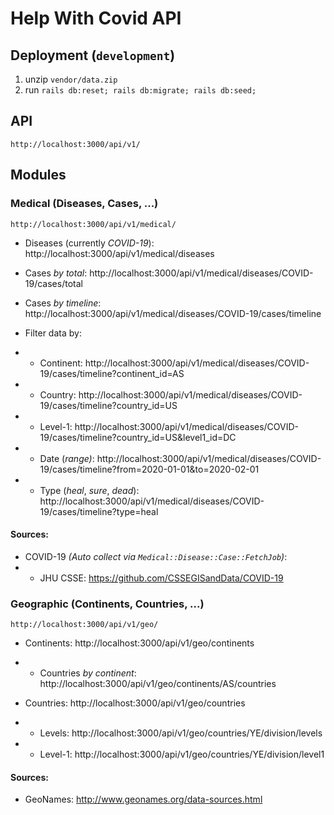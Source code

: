 # Help With Covid API

## Deployment (`development`)
1. unzip `vendor/data.zip`
2. run `rails db:reset; rails db:migrate; rails db:seed;`

## API
```
http://localhost:3000/api/v1/
```

## Modules
### Medical (Diseases, Cases, ...)
```
http://localhost:3000/api/v1/medical/
```
* Diseases (currently *COVID-19*):
http://localhost:3000/api/v1/medical/diseases

* Cases *by total*:
http://localhost:3000/api/v1/medical/diseases/COVID-19/cases/total

* Cases *by timeline*:
http://localhost:3000/api/v1/medical/diseases/COVID-19/cases/timeline

* Filter data by:
* * Continent: http://localhost:3000/api/v1/medical/diseases/COVID-19/cases/timeline?continent_id=AS
* * Country: http://localhost:3000/api/v1/medical/diseases/COVID-19/cases/timeline?country_id=US
* * Level-1: http://localhost:3000/api/v1/medical/diseases/COVID-19/cases/timeline?country_id=US&level1_id=DC
* * Date (*range)*: http://localhost:3000/api/v1/medical/diseases/COVID-19/cases/timeline?from=2020-01-01&to=2020-02-01
* * Type (*heal*, *sure*, *dead*): http://localhost:3000/api/v1/medical/diseases/COVID-19/cases/timeline?type=heal

#### Sources:
- COVID-19 *(Auto collect via `Medical::Disease::Case::FetchJob`)*: 
- - JHU CSSE: https://github.com/CSSEGISandData/COVID-19

### Geographic (Continents, Countries, ...)
```
http://localhost:3000/api/v1/geo/
```

* Continents: http://localhost:3000/api/v1/geo/continents

* * Countries *by continent*:
http://localhost:3000/api/v1/geo/continents/AS/countries

* Countries:
http://localhost:3000/api/v1/geo/countries

* * Levels:
http://localhost:3000/api/v1/geo/countries/YE/division/levels

* * Level-1:
http://localhost:3000/api/v1/geo/countries/YE/division/level1

#### Sources:
* GeoNames: http://www.geonames.org/data-sources.html